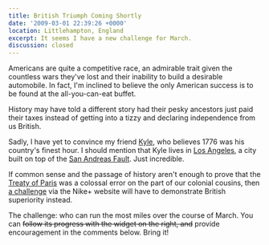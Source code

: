 ```yaml
---
title: British Triumph Coming Shortly
date: '2009-03-01 22:39:26 +0000'
location: Littlehampton, England
excerpt: It seems I have a new challenge for March.
discussion: closed
---
```

Americans are quite a competitive race, an admirable trait given the countless wars they've lost and their inability to build a desirable automobile. In fact, I'm inclined to believe the only American success is to be found at the all-you-can-eat buffet.

History may have told a different story had their pesky ancestors just paid their taxes instead of getting into a tizzy and declaring independence from us British.

Sadly, I have yet to convince my friend [Kyle][1], who believes 1776 was his country's finest hour. I should mention that Kyle lives in [Los Angeles][2], a city built on top of the [San Andreas Fault][3]. Just incredible.

If common sense and the passage of history aren't enough to prove that the [Treaty of Paris][4] was a colossal error on the part of our colonial cousins, then [a challenge][5] via the Nike+ website will have to demonstrate British superiority instead.

The challenge: who can run the most miles over the course of March. You can <del datetime="2014-05-28T02:32:00">follow its progress with the widget on the right, and</del> provide encouragement in the comments below. Bring it!

[1]: http://houseofkyle.com/
[2]: http://en.wikipedia.org/wiki/Los_Angeles
[3]: http://en.wikipedia.org/wiki/San_Andreas_Fault
[4]: http://en.wikipedia.org/wiki/Treaty_of_Paris_(1783)
[5]: http://nikeplus.nike.com/nikeplus/?l=all_challenges,1278663906
